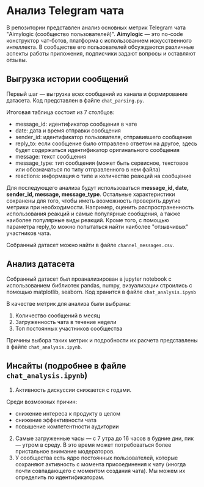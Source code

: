 # Анализ Telegram чата

В репозитории представлен анализ основных метрик Telegram чата "Aimylogic (сообщество пользователей)". **Aimylogic** — это no-code конструктор чат-ботов, платформа с использованием искусственного интеллекта. В сообществе его пользователей обсуждаются различные аспекты работы приложения, подписчики задают вопросы и оставляют отзывы.

## Выгрузка истории сообщений

Первый шаг — выгрузка всех сообщений из канала и формирование датасета. Код представлен в файле `chat_parsing.py`. 

Итоговая таблица состоит из 7 столбцов:
- message_id: идентификатор сообщения в чате
- date: дата и время отправки сообщения
- sender_id: идентификатор пользователя, отправившего сообщение
- reply_to: если сообщение было отправлено ответом на другое, здесь будет содержаться идентификатор оригинального сообщения
- message: текст сообщения
- message_type: тип сообщения (может быть сервисное, текстовое или обозначаться по типу отправленного в нем файла)
- reactions: информация о типе и количестве реакций на сообщение

Для последующего анализа будут использоваться **message_id, date, sender_id, message, message_type**. Остальные характеристики сохранены для того, чтобы иметь возможность проверить другие метрики при необходимости. Например, оценить распространенность использования реакций и самые популярные сообщения, а также наиболее популярные виды реакций. Кроме того, с помощью параметра reply_to можно попытаться найти наиболее "отзывчивых" участников чата. 

Собранный датасет можно найти в файле `channel_messages.csv`.

## Анализ датасета

Собранный датасет был проанализирован в jupyter notebook с использованием библиотек pandas, numpy, визуализации строились с помощью matplotlib, seaborn. Код хранится в файле `chat_analysis.ipynb`

В качестве метрик для анализа были выбраны:

1. Количество сообщений в месяц
2. Загруженность чата в течение недели
3. Топ постоянных участников сообщества

Причины выбора таких метрик и подробности их расчета представлены в файле `chat_analysis.ipynb`.

## Инсайты (подробнее в файле `chat_analysis.ipynb`)

1. Активность дискуссии снижается с годами. 

Среди возможных причин:
* снижение интереса к продукту в целом
* снижение эффективности чата
* повышение компетентности аудитории

2. Самые загруженные часы — с 7 утра до 16 часов в будние дни, пик — утром в среду. В это время может потребоваться более пристальное внимание модераторов.
3. У сообщества есть ядро постоянных пользователей, которые сохраняют активность с момента присоединения к чату (иногда почти совпадающего с моментом создания чата). Мы можем их определить по идентификаторам.


